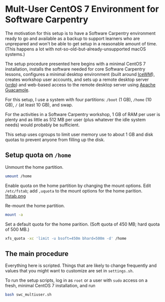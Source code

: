 Mult-User CentOS 7 Environment for Software Carpentry
=====================================================

The motivation for this setup is to have a Software Carpentry environment
ready to go and available as a backup to support learners who are unprepared
and won't be able to get setup in a reasonable amount of time. (This happens
a lot with not-so-old-but-already-unsupported macOS systems.)

The setup procedure presented here begins with a minimal CentOS 7 
installation, installs the software needed for core Software Carpentry 
lessons, configures a minimal desktop environment (built around 
[IceWM](http://www.icewm.org/)), creates workshop user accounts, and 
sets up a remote desktop server ([xrdp](https://github.com/neutrinolabs/xrdp)) 
and web-based access to the remote desktop server using 
[Apache Guacamole](https://guacamole.apache.org/).

For this setup, I use a system with four partitions: `/boot` (1 GB), 
`/home` (10 GB), `/` (at least 10 GB), and swap.

For the activities in a Software Carpentry workshop, 1 GB of RAM per user 
is plenty and as little as 512 MB per user (plus whatever the idle system 
needs) would probably be sufficient.

This setup uses cgroups to limit user memory use to about 1 GB and disk
quotas to prevent anyone from filling up the disk.


## Setup quota on `/home`

Unmount the home partition.
```bash
umount /home
```

Enable quota on the home partition by changing the mount options. Edit `/etc/fstab`; add `,uquota` to the mount options for the home parition.
[!fstab.png](fstab.png)

Re-mount the home partition.
```bash
mount -a
```

Set a default quota for the home parition. (Soft quota of 450 MB; hard quota of 500 MB.)
```bash
xfs_quota -xc 'limit -u bsoft=450m bhard=500m -d' /home
```

## The main procedure

Everything here is scripted. Things that are likely to change frequently
and values that you might want to customize are set in `settings.sh`.

To run the setup scripts, log in as `root` or a user with `sudo` access on
a fresh, minimal CentOS 7 installation, and run
```bash
bash swc_multiuser.sh
```


